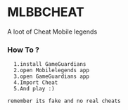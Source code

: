 # MLBBCHEAT
A loot of Cheat Mobile legends
### How To ?
```
  1.install GameGuardians 
  2.open Mobilelegends app 
  3.open GameGuardians app
  4.Import Cheat 
  5.And play :)

remember its fake and no real cheats
